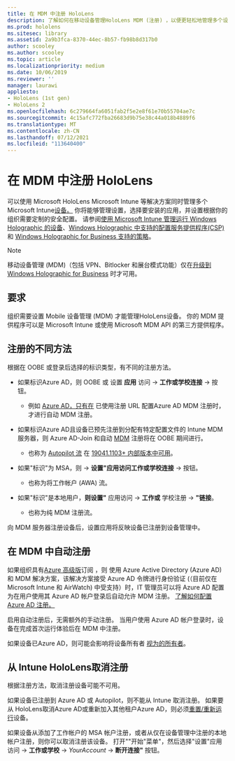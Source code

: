 ```yaml
---
title: 在 MDM 中注册 HoloLens
description: 了解如何在移动设备管理HoloLens MDM (注册) ，以便更轻松地管理多个设备。
ms.prod: hololens
ms.sitesec: library
ms.assetid: 2a9b3fca-8370-44ec-8b57-fb98b8d317b0
author: scooley
ms.author: scooley
ms.topic: article
ms.localizationpriority: medium
ms.date: 10/06/2019
ms.reviewer: ''
manager: laurawi
appliesto:
- HoloLens (1st gen)
- HoloLens 2
ms.openlocfilehash: 6c279664fa6051fab2f5e2e8f61e70b55704ae7c
ms.sourcegitcommit: 4c15afc772fba26683d9b75e38c44a018b4889f6
ms.translationtype: MT
ms.contentlocale: zh-CN
ms.lasthandoff: 07/12/2021
ms.locfileid: "113640400"
---
```

# <a name="enroll-hololens-in-mdm"></a>在 MDM 中注册 HoloLens

可以使用 Microsoft HoloLens Microsoft Intune 等解决方案同时管理多个 Microsoft Intune[设备。](/intune/windows-holographic-for-business) 你将能够管理设置，选择要安装的应用，并设置根据你的组织需要定制的安全配置。 请参阅[使用 Microsoft Intune 管理运行 Windows Holographic 的设备](/intune/windows-holographic-for-business)、[Windows Holographic 中支持的配置服务提供程序(CSP)](https://msdn.microsoft.com/windows/hardware/commercialize/customize/mdm/configuration-service-provider-reference#hololens) 和 [Windows Holographic for Business 支持的策略](https://msdn.microsoft.com/windows/hardware/commercialize/customize/mdm/policy-configuration-service-provider#hololenspolicies)。

> [!NOTE]
> 移动设备管理 (MDM)（包括 VPN、Bitlocker 和展台模式功能）仅在[升级到 Windows Holographic for Business](hololens1-upgrade-enterprise.md) 时才可用。

## <a name="requirements"></a>要求

 组织需要设置 Mobile 设备管理 (MDM) 才能管理HoloLens设备。 你的 MDM 提供程序可以是 Microsoft Intune 或使用 Microsoft MDM API 的第三方提供程序。
 
## <a name="different-ways-to-enroll"></a>注册的不同方法

根据在 OOBE 或登录后选择的标识类型，有不同的注册方法。 [](hololens-identity.md)

- 如果标识Azure AD，则 OOBE 或 设置 **应用** 访问  ->  **工作或学校连接**  ->  按钮。
    - 例如 [Azure AD，只有在](hololens-enroll-mdm.md#auto-enrollment-in-mdm) 已使用注册 URL 配置Azure AD MDM 注册时，才进行自动 MDM 注册。
     
- 如果标识Azure AD且设备已预先注册到分配有特定配置文件的 Intune MDM 服务器，则 Azure AD-Join 和自动 [MDM](hololens-enroll-mdm.md#auto-enrollment-in-mdm) 注册将在 OOBE 期间进行。
    - 也称为 [Autopilot 流](hololens2-autopilot.md) 在 [19041.1103+ 内部版本中可用](hololens-release-notes.md#windows-holographic-version-2004)。
    

- 如果"标识"为 MSA，则  ->  **设置"应用访问工作或学校连接**  ->  按钮。
    - 也称为将工作帐户 (AWA) 流。
- 如果"标识"是本地用户，**则设置"** 应用访问  ->  **工作或** 学校注册  ->  **"链接**。
    - 也称为纯 MDM 注册流。

向 MDM 服务器注册设备后，设置应用将反映设备已注册到设备管理中。

## <a name="auto-enrollment-in-mdm"></a>在 MDM 中自动注册

如果组织具有[Azure 高级版](https://azure.microsoft.com/overview/)订阅 ，则 使用 Azure Active Directory (Azure AD) 和 MDM 解决方案，该解决方案接受 Azure AD 令牌进行身份验证 (（目前仅在 Microsoft Intune 和 AirWatch) 中受支持）时，IT 管理员可以将 Azure AD 配置为在用户使用其 Azure AD 帐户登录后自动允许 MDM 注册。 [了解如何配置 Azure AD 注册。](/mem/intune/enrollment/windows-enroll#enable-windows-10-automatic-enrollment)

启用自动注册后，无需额外的手动注册。 当用户使用 Azure AD 帐户登录时，设备在完成首次运行体验后在 MDM 中注册。

如果设备已Azure AD，则可能会影响将设备所有者 [视为的所有者](security-adminless-os.md#device-owner)。

## <a name="unenroll-hololens-from-intune"></a>从 Intune HoloLens取消注册

根据注册方法，取消注册设备可能不可用。

如果设备已注册到 Azure AD 或 Autopilot，则不能从 Intune 取消注册。 如果要从 HoloLens取消Azure AD或重新加入其他租户Azure AD，则必须[重置/重新运行](hololens-recovery.md#reset-the-device)设备。

如果设备从添加了工作帐户的 MSA 帐户注册，或者从仅在设备管理中注册的本地帐户注册，则你可以取消注册该设备。 打开""开始"菜单"，然后选择"设置"应用访问  ->  **工作或学校**  ->  *YourAccount*  ->  **断开连接"** 按钮。